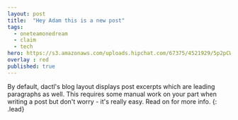 ```yaml
---
layout: post
title:  "Hey Adam this is a new post"
tags:
  - oneteamonedream
  - claim
  - tech
hero: https://s3.amazonaws.com/uploads.hipchat.com/67375/4521929/5p2pCWAIrd2OD2r/image_iconpattern_blue-80bd0b92ee24fa1738f03adbad3ea9fd.jpg
overlay : red
published: true
---
```

By default, dactl's blog layout displays post excerpts which are leading paragraphs as well. This requires some manual work on your part when writing a post but don't worry - it's really easy. Read on for more info.
{: .lead}
